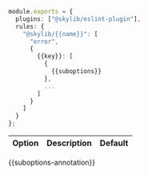 ```ts
module.exports = {
  plugins: ["@skylib/eslint-plugin"],
  rules: {
    "@skylib/{{name}}": [
      "error",
      {
        {{key}}: [
          {
            {{suboptions}}
          },
          ...
        ]
      }
    ]
  }
};
```

| Option | Description | Default |
| :----- | :----- | :----- |
{{suboptions-annotation}}
